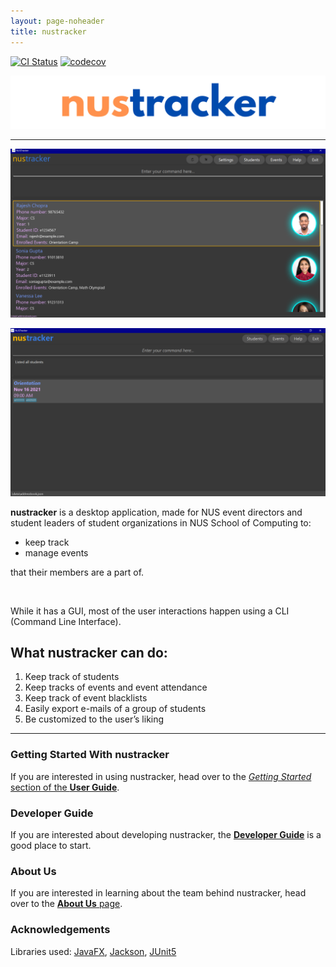 ```yaml
---
layout: page-noheader
title: nustracker
---
```


[![CI Status](https://github.com/AY2122S1-CS2103T-T11-1/tp/workflows/Java%20CI/badge.svg)](https://github.com/AY2122S1-CS2103T-T11-1/tp/actions)
[![codecov](https://codecov.io/gh/AY2122S1-CS2103T-T11-1/tp/branch/master/graph/badge.svg)](https://codecov.io/gh/AY2122S1-CS2103T-T11-1/tp)


<p align="center">
  <img src="images/nustracker.png" />
</p>

--------------------------------------------------------------------------------------------------------------------

![Ui](images/Ui.png) 

![Ui](images/Ui1.png)

**nustracker** is a desktop application, made for NUS event directors and student leaders of student organizations in NUS School of Computing to:
* keep track
* manage events

that their members are a part of.

<br>

While it has a GUI, most of the user interactions happen using a CLI (Command Line Interface).

## What nustracker can do:
1. Keep track of students
2. Keep tracks of events and event attendance
3. Keep track of event blacklists
4. Easily export e-mails of a group of students
5. Be customized to the user’s liking

------

### Getting Started With nustracker
If you are interested in using nustracker, head over to the [_Getting Started_ section of the **User Guide**](UserGuide.html#getting-started).

### Developer Guide
If you are interested about developing nustracker, the [**Developer Guide**](DeveloperGuide.html) is a good place to start.

### About Us
If you are interested in learning about the team behind nustracker, head over to the [**About Us** page](AboutUs.html).

### Acknowledgements

Libraries used: [JavaFX](https://openjfx.io/), [Jackson](https://github.com/FasterXML/jackson), [JUnit5](https://github.com/junit-team/junit5)
